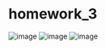 # homework_3

![image](https://user-images.githubusercontent.com/45183981/204280034-ddfe32fc-aad6-44b8-9a12-f58badf12545.png)
![image](https://user-images.githubusercontent.com/45183981/204280081-acef815f-0a70-4b99-942a-f91ca8b6b14e.png)
![image](https://user-images.githubusercontent.com/45183981/204280201-5fcab2c8-0d65-4835-90f8-6f51a98f66b0.png)

